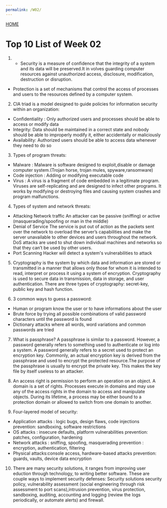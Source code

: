 ```yaml
---
permalink: /W02/
---
```


[HOME](../)

# Top 10 List of Week 02 

1. - Security is a measure of confidence that the integrity of a system and its data will be preserved.It in
volves guarding computer resources against unauthorized access, disclosure, modification, destruction or disruption.
- Protection is a set of mechanisms that control the access of processes and users to the resources defined
by a computer system. 

2. CIA triad is a model designed to guide policies for information security within an organization:
- Confidentiality : Only authorized users and processes should be able to access or modify data
- Integrity: Data should be maintained in a correct state and nobody should be able to improperly modify it, either accidentally or maliciously
- Availability: Authorized users should be able to access data whenever they need to do so

3. Types of program threats:
- Malware : Malware is software designed to exploit,disable or damage computer system.(Trojan horse, trojan mules, spyware,ransomware)
- Code injection : Adding or modifying executable code
- Virus : A virus is a fragment of code embedded in a legitimate program. Viruses are self-replicating and are designed to infect other programs.
It works by modifying or destroying files and causing system crashes and program malfunctions.

4. Types of system and network threats:
- Attacking Network traffic 
An attacker can be passive (sniffing) or active (masquerading/spoofing or man in the middle)
- Denial of Service
The service is put out of action as the packets sent over the network to overload the server’s capabilities and make the server unavailable to other 
devices and users throughout the network. DoS attacks are used to shut down individual machines and networks so that they can’t be used by other users.
- Port Scanning 
Hacker will detect a system's vulnerabilities to attack

5. Cryptography is the system by which data and information are stored or transmitted in a manner that allows only those for whom it is intended to read, 
interpret or process it using a system of encryption. Cryptography is used to secure data in transmission, data in storage, and user authentication.
There are three types of cryptography: secret-key, public key and hash function.

6. 3 common ways to guess a password:
- Human or program know the user or to have informations about the user
- Brute force by trying all possible combinations of valid password characters until the password is found
- Dictionary attacks where all words, word variations and common passwords are tried

7. What is passphrase? A passphrase is similar to a password. However, a password generally refers to something used to authenticate or log into a system. 
A password generally refers to a secret used to protect an encryption key. Commonly, an actual encryption key is derived from the passphrase and used to encrypt 
the protected resource.The purpose of the passphrase is usually to encrypt the private key. This makes the key file by itself useless to an attacker.

8. An access right is permission to perform an operation on an object. A domain is a set of rights. Processes execute in domains and may use any of the access
rights in the domain to access and manipulate objects. During its lifetime, a process may be either bound to a protection domain or allowed to switch from one domain to another.

9. Four-layered model of security:
- Application
attacks : logic bugs, design flaws, code injections
prevention: sandboxing, software restrictions
- OS 
attacks : insecure defaults, platform vulnerabilities
prevention: patches, configuration, hardening
- Network
attacks :  sniffing, spoofing, masquerading
prevention : encryption, authentication, filtering
- Physical
attacks:console access, hardware-based attacks
prevention: guards, vaults, device data encryption

10. There are many security solutions, it ranges from improving user eduction through technology, to writing better software. These are couple ways to implement security defenses: 
Security solutions security policy, vulnerability assessment (social engineering through risk assessment to port scans),intrusion prevention, virus protection, sandboxing, auditing, accounting and logging
(review the logs periodically, or automate alerts) and firewall.

